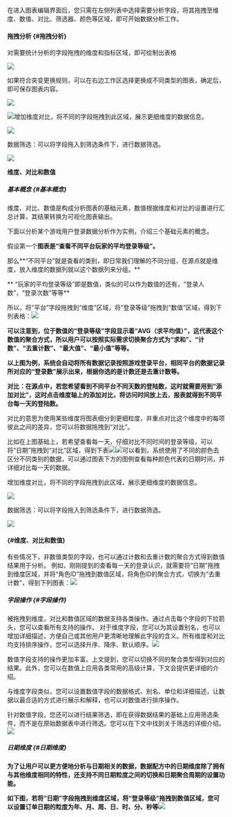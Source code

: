 在进入图表编辑界面后，您只需在左侧列表中选择需要分析字段，将其拖拽至维度、数值、对比、筛选器、颜色等区域，即可开始数据分析工作。

#### **拖拽分析** {#拖拽分析}

对需要统计分析的字段拖拽的维度和指标区域，即可绘制出表格

![](http://help.yangjiangs.top/assets/%E6%8B%96%E6%8B%BD%E5%AD%97%E6%AE%B5.png)

如果符合突变更换规则，可以在右边工作区选择更换成不同类型的图表，确定后，即可保存图表内容。

![](http://help.yangjiangs.top/assets/%E6%9B%B4%E6%8D%A2%E5%9B%BE%E8%A1%A8%E7%B1%BB%E5%9E%8B.png)

![](http://help.yangjiangs.top/assets/%E6%9B%B4%E6%8D%A2%E5%9B%BE%E8%A1%A8%E7%B1%BB%E5%9E%8B1.png)增加维度对比，将不同的字段拖拽到此区域，展示更细维度的数据信息。

![](http://www.datacf.com/userManual/assets/%E5%A2%9E%E5%8A%A0%E7%BB%B4%E5%BA%A6%E5%AF%B9%E6%AF%94.png)

数据筛选：可以将字段拖入到筛选条件下，进行数据筛选。

![](http://www.datacf.com/userManual/assets/%E6%95%B0%E6%8D%AE%E7%AD%9B%E9%80%89.png)

**维度、对比和数值**

##### 基本概念 {#基本概念}

维度、对比、数值是构成分析图表的基础元素，数值根据维度和对比的设置进行汇总计算，其结果转换为可视化图表输出。

下面以分析某个游戏用户登录数据分析作为实例，介绍三个基础元素的概念。 

假设第一个**图表是“查看不同平台玩家的平均登录等级”。**

那么**“不同平台”就是查看的类别，即日常我们理解的不同分组，在源点就是维度，放入维度的数据列就以这个数据列来分组。**

** “玩家的平均登录等级”即是数值，类似的可以作为数值的还有，“登录人数”，“登录次数”等等**

所以，将“平台”字段拖拽到“维度”区域，将“登录等级”拖拽到“数值”区域，得到下列表格：![](http://help.yangjiangs.top/assets/%E7%BB%B4%E5%BA%A61.png)

**可以注意到，位于数值的“登录等级”字段显示着“AVG（求平均值）”，这代表这个数值的聚合方式，所以用户可以按照实际需求切换聚合方式为“求和”、“计数”、“去重计数”、“最大值”、“最小值”等等。**

**以上图为例，系统会自动将所有数据记录按照游戏登录平台，相同平台的数据记录所对应的“登录数”展示出来，根据你选的是计数还是去重计数等。**

**对比：在源点中，若您希望看到不同平台不同天数的登陆数，这时就需要用到“添加对比”，这时点击维度轴上的添加对比，将访问时间放上去，报表就得到不同平台每一天的登陆数。**

对比的意思为使用某些维度将图表细分到更细粒度，并重点对比这个维度中的每项彼此之间的差异，您可以将数据拖拽到“对比”。

比如在上图基础上，若希望查看每一天，仔细对比不同时间的登录等级，可以将“日期”拖拽到“对比”区域，得到下表![](http://help.yangjiangs.top/assets/%E7%BB%B4%E5%BA%A62.png)![](http://help.yangjiangs.top/assets/%E7%BB%B4%E5%BA%A63.png)可以看到，系统使用了不同的颜色去区分不同类别的数据，可以通过图表下方的图例查看每种颜色代表的日期时间，并详细对比每一天的数据。

增加维度对比，将不同的字段拖拽到此区域，展示更细维度的数据信息。

![](http://help.yangjiangs.top/assets/%E5%A2%9E%E5%8A%A0%E7%BB%B4%E5%BA%A6%E5%AF%B9%E6%AF%94.png)

数据筛选：可以将字段拖入到筛选条件下，进行数据筛选。

![](http://help.yangjiangs.top/assets/%E6%95%B0%E6%8D%AE%E7%AD%9B%E9%80%89.png)

####  {#维度、对比和数值}

有些情况下，非数值类型的字段，也可以通过计数和去重计数的聚合方式得到数值结果用于分析。 例如，刚刚提到的查看每一天的登录认识，就需要将“日期”拖拽到维度区域，并将“角色ID”拖拽到数值区域，将角色ID的聚合方式，切换为“去重计数”，得到下列图表：![](http://help.yangjiangs.top/assets/%E7%BB%B4%E5%BA%A64.png)

##### 字段操作 {#字段操作}

被拖拽到维度，对比和数值区域的数据支持各类操作。通过点击每个字段的下拉箭头，您可以查看所有支持的操作。 对于维度字段，您可以为其设置别名，也可以增加详细描述，方便自己或其他用户更清晰地理解此字段的含义。所有维度和对比均支持排序操作，您可以选择升序、降序、默认顺序。![](http://help.yangjiangs.top/assets/%E7%BB%B4%E5%BA%A65.png)

数值字段支持的操作更加丰富。上文提到，您可以切换不同的聚合类型得到对应的结果。此外，您可以在数值上应用各类常用的高级计算，下文会提供更详细的介绍。

与维度字段类似，您可以设置数值字段的数据格式、别名、单位和详细描述，让数据以最合适的方式进行展示和解释，也可以对数值进行排序操作。

针对数值字段，您还可以进行结果筛选，即在获得数据结果的基础上应用筛选条件，而不是在原始数据表中进行筛选。您可以在下文中找到关于筛选的详细介绍。![](http://help.yangjiangs.top/assets/%E7%BB%B4%E5%BA%A66.png)

##### 日期维度 {#日期维度}

**为了让用户可以更方便地分析与日期相关的数据，数据配方中的日期维度除了拥有与其他维度相同的特性，还支持不同日期粒度之间的切换和日期聚合周期的设置功能。**

**如下图，若将“日期”字段拖拽到维度区域，将“登录等级”拖拽到数值区域，您可以设置订单日期的粒度为年、月、周、日、时、分、秒等**![](http://help.yangjiangs.top/assets/%E7%BB%B4%E5%BA%A67.png)


